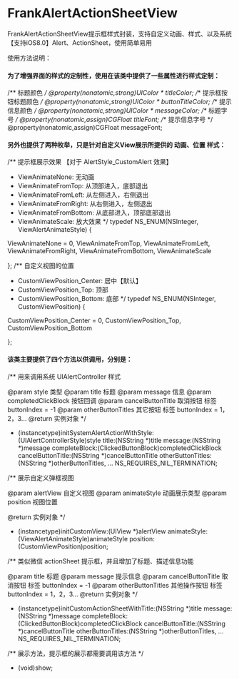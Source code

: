 # FrankAlertActionSheetView
FrankAlertActionSheetView提示框样式封装，支持自定义动画、样式、以及系统【支持iOS8.0】Alert、ActionSheet，使用简单易用

使用方法说明：

<h4>为了增强界面的样式的定制性，使用在该类中提供了一些属性进行样式定制：</h4>

/**
标题颜色
*/
@property(nonatomic,strong)UIColor * titleColor;
/**
提示框按钮标题颜色
*/
@property(nonatomic,strong)UIColor * buttonTitleColor;
/**
提示信息颜色
*/
@property(nonatomic,strong)UIColor * messageColor;
/**
标题字号
*/
@property(nonatomic,assign)CGFloat titleFont;
/**
提示信息字号
*/
@property(nonatomic,assign)CGFloat messageFont;



<h4>另外也提供了两种枚举，只是针对自定义View展示所提供的 动画、位置 样式：</h4>
/**
提示框展示效果 【对于 AlertStyle_CustomAlert 效果】

- ViewAnimateNone: 无动画
- ViewAnimateFromTop: 从顶部进入，底部退出
- ViewAnimateFromLeft: 从左侧进入，右侧退出
- ViewAnimateFromRight: 从右侧进入，左侧退出
- ViewAnimateFromBottom: 从底部进入，顶部底部退出
- ViewAnimateScale: 放大效果
*/
typedef NS_ENUM(NSInteger, ViewAlertAnimateStyle) {

ViewAnimateNone = 0,
ViewAnimateFromTop,
ViewAnimateFromLeft,
ViewAnimateFromRight,
ViewAnimateFromBottom,
ViewAnimateScale

};
/**
自定义视图的位置

- CustomViewPosition_Center: 居中【默认】
- CustomViewPosition_Top: 顶部
- CustomViewPosition_Bottom: 底部
*/
typedef NS_ENUM(NSInteger, CustomViewPosition) {

CustomViewPosition_Center = 0,
CustomViewPosition_Top,
CustomViewPosition_Bottom

};


<h4>该类主要提供了四个方法以供调用，分别是：</h4>

/**
用来调用系统 UIAlertController 样式

@param style 类型
@param title 标题
@param message 信息
@param completedClickBlock 按钮回调
@param cancelButtonTitle 取消按钮 标签 buttonIndex = -1
@param otherButtonTitles 其它按钮 标签 buttonIndex = 1，2，3...
@return 实例对象
*/
- (instancetype)initSystemAlertActionWithStyle:(UIAlertControllerStyle)style title:(NSString *)title message:(NSString *)message completeBlock:(ClickedButtonBlock)completedClickBlock cancelButtonTitle:(NSString *)cancelButtonTitle otherButtonTitles:(NSString *)otherButtonTitles, ... NS_REQUIRES_NIL_TERMINATION;

/**
展示自定义弹框视图

@param alertView 自定义视图
@param animateStyle 动画展示类型
@param position 视图位置

@return 实例对象
*/
- (instancetype)initCustomView:(UIView *)alertView animateStyle:(ViewAlertAnimateStyle)animateStyle position:(CustomViewPosition)position;


/**
类似微信 actionSheet 提示框，并且增加了标题、描述信息功能

@param title 标题
@param message 提示信息
@param cancelButtonTitle 取消按钮  标签 buttonIndex = -1
@param otherButtonTitles 其他操作按钮 标签 buttonIndex = 1，2，3...
@return 实例对象
*/
- (instancetype)initCustomActionSheetWithTitle:(NSString *)title message:(NSString *)message completeBlock:(ClickedButtonBlock)completedClickBlock cancelButtonTitle:(NSString *)cancelButtonTitle otherButtonTitles:(NSString *)otherButtonTitles, ... NS_REQUIRES_NIL_TERMINATION;


/**
展示方法，提示框的展示都需要调用该方法
*/
- (void)show;

